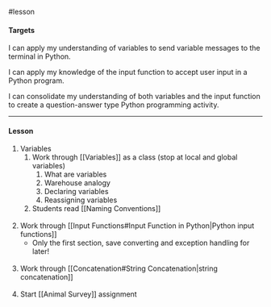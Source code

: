 #lesson 

#### Targets

I can apply my understanding of variables to send variable messages to the terminal in Python.

I can apply my knowledge of the input function to accept user input in a Python program.

I can consolidate my understanding of both variables and the input function to create a question-answer type Python programming activity.

---
#### Lesson


1.  Variables
	1. Work through [[Variables]] as a class (stop at local and global variables)
		1. What are variables
		2. Warehouse analogy
		3. Declaring variables
		4. Reassigning variables
	2. Students read [[Naming Conventions]]<br><br>
2. Work through [[Input Functions#Input Function in Python|Python input functions]]
	* Only the first section, save converting and exception handling for later!<br><br>
3. Work through [[Concatenation#String Concatenation|string concatenation]]<br><br>
4. Start [[Animal Survey]] assignment